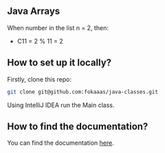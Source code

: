 ## Java Arrays

When number in the list n = 2, then:
- C11 = 2 % 11 = 2

## How to set up it locally?

Firstly, clone this repo:

```bash
git clone git@github.com:fokaaas/java-classes.git
```

Using IntelliJ IDEA run the Main class.

## How to find the documentation?

You can find the documentation [here](https://fokaaas.github.io/java-classes/).
